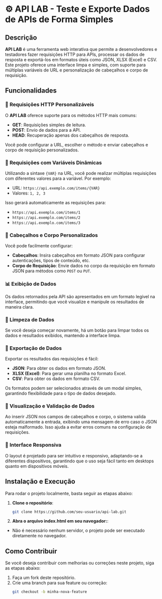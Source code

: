 # ⚙️ **API LAB** - Teste e Exporte Dados de APIs de Forma Simples

## Descrição

**API LAB** é uma ferramenta web interativa que permite a desenvolvedores e testadores fazer requisições HTTP para APIs, processar os dados de resposta e exportá-los em formatos úteis como JSON, XLSX (Excel) e CSV. Este projeto oferece uma interface limpa e simples, com suporte para múltiplas variáveis de URL e personalização de cabeçalhos e corpo de requisição.

## Funcionalidades

### 🚀 **Requisições HTTP Personalizáveis**
O **API LAB** oferece suporte para os métodos HTTP mais comuns:
- **GET**: Requisições simples de leitura.
- **POST**: Envio de dados para a API.
- **HEAD**: Recuperação apenas dos cabeçalhos de resposta.

Você pode configurar a URL, escolher o método e enviar cabeçalhos e corpo de requisição personalizados.

### 🔄 **Requisições com Variáveis Dinâmicas**
Utilizando a sintaxe `{VAR}` na URL, você pode realizar múltiplas requisições com diferentes valores para a variável. Por exemplo:
- URL: `https://api.exemplo.com/items/{VAR}`
- Valores: `1, 2, 3`

Isso gerará automaticamente as requisições para:
- `https://api.exemplo.com/items/1`
- `https://api.exemplo.com/items/2`
- `https://api.exemplo.com/items/3`

### 🔧 **Cabeçalhos e Corpo Personalizados**
Você pode facilmente configurar:
- **Cabeçalhos**: Insira cabeçalhos em formato JSON para configurar autenticações, tipos de conteúdo, etc.
- **Corpo de Requisição**: Envie dados no corpo da requisição em formato JSON para métodos como `POST` ou `PUT`.

### 📊 **Exibição de Dados**
Os dados retornados pela API são apresentados em um formato legível na interface, permitindo que você visualize e manipule os resultados de maneira clara.

### 🧹 **Limpeza de Dados**
Se você deseja começar novamente, há um botão para limpar todos os dados e resultados exibidos, mantendo a interface limpa.

### 💾 **Exportação de Dados**
Exportar os resultados das requisições é fácil:
- **JSON**: Para obter os dados em formato JSON.
- **XLSX (Excel)**: Para gerar uma planilha no formato Excel.
- **CSV**: Para obter os dados em formato CSV.

Os formatos podem ser selecionados através de um modal simples, garantindo flexibilidade para o tipo de dados desejado.

### 🧰 **Visualização e Validação de Dados**
Ao inserir JSON nos campos de cabeçalhos e corpo, o sistema valida automaticamente a entrada, exibindo uma mensagem de erro caso o JSON esteja malformado. Isso ajuda a evitar erros comuns na configuração de requisições.

### 📐 **Interface Responsiva**
O layout é projetado para ser intuitivo e responsivo, adaptando-se a diferentes dispositivos, garantindo que o uso seja fácil tanto em desktops quanto em dispositivos móveis.

## Instalação e Execução

Para rodar o projeto localmente, basta seguir as etapas abaixo:

1. **Clone o repositório**:
   ```bash
   git clone https://github.com/seu-usuario/api-lab.git

2. **Abra o arquivo index.html em seu navegador:**:
- Não é necessário nenhum servidor, o projeto pode ser executado diretamente no navegador.

## Como Contribuir

Se você deseja contribuir com melhorias ou correções neste projeto, siga as etapas abaixo:

1. Faça um fork deste repositório.
2. Crie uma branch para sua feature ou correção:
   ```bash
   git checkout -b minha-nova-feature
